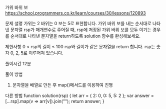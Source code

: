 가위 바위 보
https://school.programmers.co.kr/learn/courses/30/lessons/120893

문제 설명
가위는 2 바위는 0 보는 5로 표현합니다. 가위 바위 보를 내는 순서대로 나타낸 문자열 rsp가 매개변수로 주어질 때, rsp에 저장된 가위 바위 보를 모두 이기는 경우를 순서대로 나타낸 문자열을 return하도록 solution 함수를 완성해보세요.

제한사항
0 < rsp의 길이 ≤ 100
rsp와 길이가 같은 문자열을 return 합니다.
rsp는 숫자 0, 2, 5로 이루어져 있습니다.

풀이시간
12분

풀이 방법

1. 문자열을 배열로 만든 후 map()메서드를 이용하여 진행

다른 방법
function solution(rsp) {
let arr = {
2: 0,
0: 5,
5: 2
};
var answer = [...rsp].map(v => arr[v]).join("");
return answer;
}
